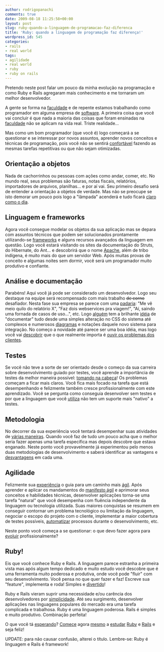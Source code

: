 ```yaml
---
author: rodrigopanachi
comments: true
date: 2009-08-18 11:25:58+00:00
layout: post
slug: ruby-quando-a-linguagem-de-programacao-faz-diferenca
title: 'Ruby: quando a linguagem de programação faz diferença!'
wordpress_id: 545
categories:
- rails
- real world
tags:
- agilidade
- real world
- ruby
- ruby on rails
---
```


Pretendo neste post falar um pouco da minha evolução na programação e como Ruby e Rails agregaram mais conhecimento e me tornaram um melhor desenvolvedor.

A gente se forma na [faculdade](http://gc.blog.br/2009/05/18/o-que-eu-acho-sobre-faculdades-de-informatica/) e de repente estamos trabalhando como programador em alguma empresa de [software](http://1up4dev.org/2008/10/software-e-sobre-investimento/). A primeira coisa que você vai concluir é que nada a maioria das coisas que foram ensinadas na [faculdade](http://akitaonrails.com/2009/04/17/off-topic-devo-fazer-faculdade) não se aplicam na vida real. Triste realidade...

Mas como um bom programador (que você é) logo começará a se questionar e se interessar por novos assuntos, aprender novos conceitos e técnicas de programação, pois você não se sentirá [confortável](http://1up4dev.org/2008/06/a-importancia-de-estudar-constantemente/) fazendo as mesmas tarefas repetitivas ou que não sejam otimizadas.


## Orientação a objetos


Nada de cachorrinhos ou pessoas com ações como andar, comer, etc. No mundo real, seus problemas são faturas, notas fiscais, relatórios, importadores de arquivos, planilhas... e por aí vai. Seu primeiro desafio será de entender a orientação a objetos de verdade. Mas não se preocupe se isto demorar um pouco pois logo a "lâmpada" acenderá e tudo ficará [claro como o dia](http://domaindrivendesign.org/).


## Linguagem e frameworks


Agora você consegue modelar os objetos da sua aplicação mas se depara com assuntos técnicos que podem ser solucionados prontamente utilizando-se [frameworks](http://guilher.me/inovacao/frameworks-ageis-para-projetos-de-web20/) e alguns recursos avançados da linguagem em questão. Logo você estará visitando os sites da documentação do Struts, do Hibernate, do Ant... e descobrirá que o nome [Apache](http://www.apache.org/), além de tribo indígena, é muito mais do que um servidor Web. Após muitas provas de conceito e algumas noites sem dormir, você será um programador muito produtivo e confiante.


## Análise e documentação


Parabéns! Aqui você já pode ser considerado um desenvolvedor. Logo seu destaque na equipe será recompensado com mais trabalho ~~de corno~~ desafiador. Nesta fase sua empresa se parece com uma [padaria](http://1up4dev.org/2009/04/agilidade-e-a-buzzword-do-momento/): "Me vê meio quilo do relatório X", "Faz dois webservices pra viagem!", "Aí, saindo uma fornada de casos de uso...", etc. Logo [alguém](http://1up4dev.org/2008/11/os-guardioes-da-cascata/) tem a brilhante [idéia](http://1up4dev.org/2008/11/arquiteto-cascateiro/) de "documentar" tudo desde uma simples alteração no CSS do sistema até complexos e numerosos [diagramas](http://blog.fragmental.com.br/2008/07/25/uh-eme-ele/) e notações daquele novo sistema para integração. No começo a novidade até parece ser uma boa idéia, mas logo você vai [descobrir](http://1up4dev.org/2009/07/cuidado-com-casos-de-uso/) que o que realmente importa é [ouvir os problemas dos clientes](http://1up4dev.org/2008/11/foco-no-problema/).


## Testes


Se você não teve a sorte de ser orientado desde o começo da sua carreira sobre desenvolvimento guiado por testes, você aprende a importância de testes da melhor maneira possível: [tomando na cabeça](http://www.nomedojogo.com/2009/04/06/so-os-imaturos-nao-testam/)! Os problemas começam a ficar mais claros. Você fica mais focado na tarefa que está desempenhando e felizmente também cresce profissionalmente com este aprendizado. Você se pergunta como conseguia desenvolver sem testes e por que a linguagem que você [utiliza](http://gc.blog.br/2008/10/19/java-e-ruim/) não tem um suporte mais "nativo" a testes.


## Metodologia


No decorrer da sua experiência você tentará desempenhar suas atividades de [várias maneiras](http://1up4dev.org/2008/10/a-perpetuacao-da-especie/). Quando você faz de tudo um pouco acha que o melhor seria fazer apenas uma tarefa específica mas depois descobre que estava enganado. Neste ponto você provavelmente já experimentou pelo menos duas metodologias de desenvolvimento e saberá identificar as vantagens e [desvantagens](http://1up4dev.org/2008/06/guerrilha-agile-parte-1/) em cada uma.


## Agilidade


Felizmente sua [experiência](http://1up4dev.org/2009/01/tpw-dicas-para-a-qualidade-do-software/) o guia para um caminho mais [ágil](http://1up4dev.org/2008/12/agilidade-cascateira/). Após aprender e aplicar os mandamentos do [manifesto ágil](http://agilemanifesto.org/) e aprimorar seus conceitos e habilidades técnicas, desenvolver aplicações torna-se uma tarefa "natural" que você desempenha com fluência independente da linguagem ou tecnologia utilizada. Suas maiores conquistas se resumem em conseguir contornar um problema tecnológico ou limitação da linguagem, negociar o escopo do projeto com o cliente, implementar a maior cobertura de testes possíveis, [automatizar](http://1up4dev.org/2009/02/tpw-testando-sistemas-legados-automatizando-build/) processos durante o desenvolvimento, etc.

Neste ponto você começa a se questionar: o que devo fazer agora para [evoluir](http://akitaonrails.com/2009/07/23/tradu--o-o-que-faz-um-bom-programador) profissionalmente?


## Ruby!


Eis que você conhece Ruby e Rails. A linguagem parece estranha a primeira vista mas após algum tempo dedicado e muito estudo você descobre que é uma ferramenta muito poderosa e produtiva, onde você pode "fluir" com seu desenvolvimento. Você pensa no que quer fazer e faz! Escreve sua "feature", implementa e roda! Simples e [divertido](http://1up4dev.org/2009/04/business-bingo-generator/)!

Ruby e Rails vieram suprir uma necessidade e/ou carência dos desenvolvedores por [simplicidade](http://www.nomedojogo.com/2009/05/06/como-ruby-on-rails-pode-o-tornar-um-programador-pior/). Até seu surgimento, desenvolver aplicações nas linguagens populares do mercado era uma tarefa complicada e trabalhosa. Ruby é uma linguagem poderosa. Rails é simples e muito produtivo. Combinação perfeita!

O que você tá [esperando](http://pt.wikipedia.org/wiki/Procrastinar)? [Comece](http://why.nomedojogo.com/) agora [mesmo](http://akitaonrails.com/) a [estudar](http://www.rubyinside.com.br/) [Ruby](http://www.ruby-lang.org/) e [Rails](http://www.rubyonrails.pro.br/) e seja feliz!

UPDATE: para não causar confusão, alterei o título. Lembre-se: Ruby é linguagem e Rails é framework!
